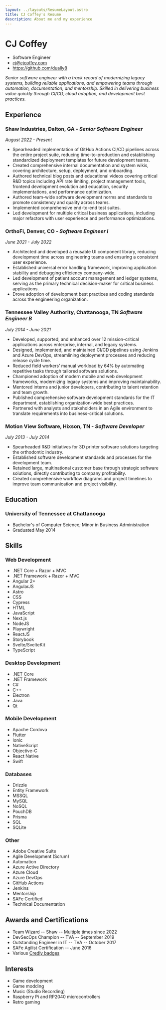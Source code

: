 ```yaml
---
layout: ../layouts/ResumeLayout.astro
title: CJ Coffey's Resume
description: About me and my experience
---
```


# CJ Coffey

- Software Engineer
- cj@cjcoffey.com
- https://github.com/dually8

_Senior software engineer with a track record of modernizing legacy systems, building reliable applications, and empowering teams through automation, documentation, and mentorship. Skilled in delivering business value quickly through CI/CD, cloud adoption, and development best practices._

## Experience

### **Shaw Industries, Dalton, GA** - _Senior Software Engineer_

_August 2022 - Present_

- Spearheaded implementation of GitHub Actions CI/CD pipelines across the entire project suite, reducing time-to-production and establishing standardized deployment templates for future development teams.
- Created comprehensive internal documentation and system wikis, covering architecture, setup, deployment, and onboarding.
- Authored technical blog posts and educational videos covering critical R\&D topics including API rate limiting, project management tools, frontend development evolution and education, security implementations, and performance optimization.
- Authored team-wide software development norms and standards to promote consistency and quality across teams.
- Implemented comprehensive end-to-end test suites.
- Led development for multiple critical business applications, including major refactors with user experience and performance optimizations.

### **OrthoFi, Denver, CO** - _Software Engineer I_

_June 2021 - July 2022_

- Architected and developed a reusable UI component library, reducing development time across engineering teams and ensuring a consistent user experience.
- Established universal error handling framework, improving application stability and debugging efficiency company-wide.
- Led development of patient account management and ledger systems, serving as the primary technical decision-maker for critical business applications.
- Drove adoption of development best practices and coding standards across the engineering organization.

### **Tennessee Valley Authority, Chattanooga, TN** _Software Engineer B_

_July 2014 - June 2021_

- Developed, supported, and enhanced over 12 mission-critical applications across enterprise, internal, and legacy systems.
- Designed, implemented, and maintained CI/CD pipelines using Jenkins and Azure DevOps, streamlining deployment processes and reducing release cycle time.
- Reduced field workers’ manual workload by 64% by automating repetitive tasks through tailored software solutions.
- Championed adoption of modern mobile and web development frameworks, modernizing legacy systems and improving maintainability.
- Mentored interns and junior developers, contributing to talent retention and team growth.
- Published comprehensive software development standards for the IT department, establishing organization-wide best practices.
- Partnered with analysts and stakeholders in an Agile environment to translate requirements into business-critical solutions.

### **Motion View Software, Hixson, TN** - _Software Developer_

_July 2013 - July 2014_

- Spearheaded R\&D initiatives for 3D printer software solutions targeting the orthodontic industry.
- Established software development standards and processes for the development team.
- Retained large, multinational customer base through strategic software solutions, directly contributing to company profitability.
- Created comprehensive workflow diagrams and project timelines to improve team communication and project visibility.

## Education

### University of Tennessee at Chattanooga

- Bachelor's of Computer Science; Minor in Business Administration
- Graduated May 2014

## Skills

### Web Development

- .NET Core + Razor + MVC
- .NET Framework + Razor + MVC
- Angular 2+
- AngularJS
- Astro
- CSS
- Cypress
- HTML
- JavaScript
- Next.js
- NodeJS
- Playwright
- ReactJS
- Storybook
- Svelte/SvelteKit
- TypeScript

### Desktop Development

- .NET Core
- .NET Framework
- C#
- C++
- Electron
- Java
- Qt

### Mobile Development

- Apache Cordova
- Flutter
- Ionic
- NativeScript
- Objective-C
- React Native
- Swift

### Databases

- Drizzle
- Entity Framework
- MSSQL
- MySQL
- NoSQL
- PouchDB
- Prisma
- SQL
- SQLite

### Other

- Adobe Creative Suite
- Agile Development (Scrum)
- Automation
- Azure Active Directory
- Azure Cloud
- Azure DevOps
- GitHub Actions
- Jenkins
- Mentorship
- SAFe Certified
- Technical Documentation

## Awards and Certifications

- Team Wizard -- Shaw -- Multiple times since 2022
- DevSecOps Champion -- TVA -- September 2019
- Outstanding Engineer in IT -- TVA -- October 2017
- SAFe Agilist Certification -- June 2016
- Various [Credly badges](https://www.credly.com/users/cj-coffey/badges)

## Interests

- Game development
- Game modding
- Music (Studio Recording)
- Raspberry Pi and RP2040 microcontrollers
- Retro gaming
